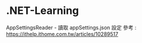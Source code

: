 # .NET-Learning

AppSettingsReader - 讀取 appSettings.json 設定
參考 : https://ithelp.ithome.com.tw/articles/10289517
